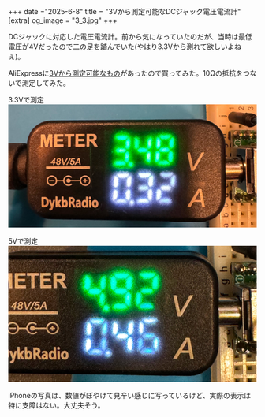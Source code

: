 +++
date ="2025-6-8"
title = "3Vから測定可能なDCジャック電圧電流計"
[extra]
og_image = "3_3.jpg"
+++

DCジャックに対応した電圧電流計。前から気になっていたのだが、当時は最低電圧が4Vだったので二の足を踏んでいた(やはり3.3Vから測れて欲しいよねぇ)。

AliExpressに[3Vから測定可能なもの](https://ja.aliexpress.com/item/1005009056022311.html)があったので買ってみた。10Ωの抵抗をつないで測定してみた。

3.3Vで測定
![3.3V](3_3.jpg)

5Vで測定
![5V](5.jpg)

iPhoneの写真は、数値がぼやけて見辛い感じに写っているけど、実際の表示は特に支障はない。大丈夫そう。
